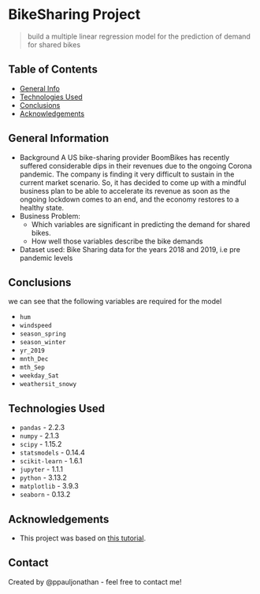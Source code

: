# BikeSharing Project
> build a multiple linear regression model for the prediction of demand for shared bikes


## Table of Contents
* [General Info](#general-information)
* [Technologies Used](#technologies-used)
* [Conclusions](#conclusions)
* [Acknowledgements](#acknowledgements)

## General Information
* Background A US bike-sharing provider BoomBikes has recently suffered considerable dips in their revenues due to the ongoing Corona pandemic. The company is finding it very difficult to sustain in the current market scenario. So, it has decided to come up with a mindful business plan to be able to accelerate its revenue as soon as the ongoing lockdown comes to an end, and the economy restores to a healthy state.
* Business Problem:
    * Which variables are significant in predicting the demand for shared bikes.
    * How well those variables describe the bike demands
* Dataset used: Bike Sharing data for the years 2018 and 2019, i.e pre pandemic levels

## Conclusions
we can see that the following variables are required for the model
* `hum`
* `windspeed`
* `season_spring`
* `season_winter`
* `yr_2019`
* `mnth_Dec`
* `mth_Sep`
* `weekday_Sat`
* `weathersit_snowy`

## Technologies Used
* `pandas` - 2.2.3
* `numpy` - 2.1.3
* `scipy` - 1.15.2
* `statsmodels` - 0.14.4
* `scikit-learn` - 1.6.1
* `jupyter` - 1.1.1
* `python` - 3.13.2
* `matplotlib` - 3.9.3
* `seaborn` - 0.13.2

## Acknowledgements
- This project was based on [this tutorial](https://learn.upgrad.com/course/7715/segment/58878/354740/1069859/5340643).


## Contact
Created by @ppauljonathan - feel free to contact me!
